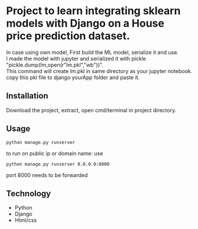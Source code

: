 # Project to learn integrating sklearn models with Django on a House price prediction dataset.
In case using own model, First build the ML model, serialize it and use.   
I made the model with jupyter and serialized it with pickle "pickle.dump(lm,open(r"lm.pkl","wb"))".  
This command will create lm.pkl in same directory as your jupyter notebook. copy this pkl file to django yourApp folder and paste it.  

## Installation

Download the project, extract, open cmd/terminal in project directory.  

## Usage

```
python manage.py runserver

```
to run on public ip or domain name: use 

```
python manage.py runserver 0.0.0.0:8000

```
port 8000 needs to be forwarded

## Technology 
* Python
* Django
* Html/css


